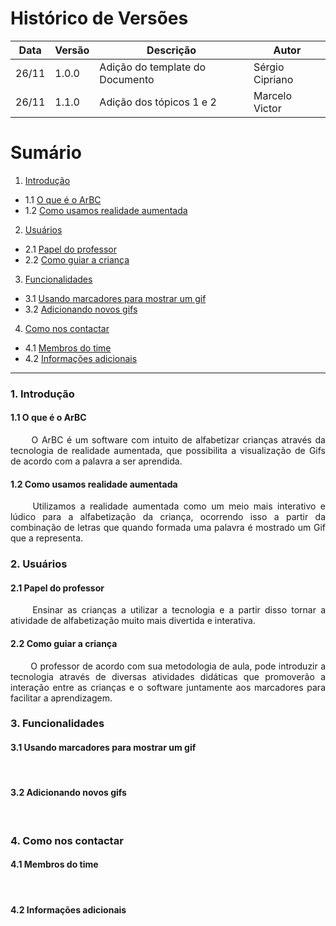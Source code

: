 # Histórico de Versões

Data|Versão|Descrição|Autor
-|-|-|-
26/11|1.0.0|Adição do template do Documento| Sérgio Cipriano|
26/11|1.1.0|Adição dos tópicos 1 e 2| Marcelo Victor|


# Sumário

1. [Introdução](#1)
  - 1.1 [O que é o ArBC](#1_1)
  - 1.2 [Como usamos realidade aumentada](#1_2)
2. [Usuários](#2)
  - 2.1 [Papel do professor](#2_1)
  - 2.2 [Como guiar a criança](#2_2)
3. [Funcionalidades](#3)
  - 3.1 [Usando marcadores para mostrar um gif](#3_1)
  - 3.2 [Adicionando novos gifs](#3_2)
4. [Como nos contactar](#4)
  - 4.1 [Membros do time](#4_1)
  - 4.2 [Informações adicionais](#4_2)
___

### 1. <a name="1">Introdução</a>

#### 1.1 <a name="1_1">O que é o ArBC</a>

<p align="justify"> &emsp;&emsp; O ArBC é um software com intuito de alfabetizar crianças através da tecnologia de realidade aumentada, que
possibilita a visualização de Gifs de acordo com a palavra a ser aprendida. </p>

#### 1.2 <a name="1_2">Como usamos realidade aumentada</a>

<p align="justify"> &emsp;&emsp; Utilizamos a realidade aumentada como um meio mais interativo e lúdico para a alfabetização da criança, 
ocorrendo isso a partir da combinação de letras que quando formada uma palavra é mostrado um Gif que a representa. </p>

### 2. <a name="2">Usuários</a>

#### 2.1 <a name="2_1">Papel do professor</a>

<p align="justify"> &emsp;&emsp; Ensinar as crianças a utilizar a tecnologia e a partir disso tornar a atividade de alfabetização
muito mais divertida e interativa. </p>

#### 2.2 <a name="2_2">Como guiar a criança</a>

<p align="justify"> &emsp;&emsp; O professor de acordo com sua metodologia de aula, pode introduzir a tecnologia através de diversas
atividades didáticas que promoverão a interação entre as crianças e o software juntamente aos marcadores para facilitar a aprendizagem. </p>

### 3. <a name="3">Funcionalidades</a>

#### 3.1 <a name="3_1">Usando marcadores para mostrar um gif</a>

<p align="justify"> &emsp;&emsp;  </p>

#### 3.2 <a name="3_2">Adicionando novos gifs</a>

<p align="justify"> &emsp;&emsp;  </p>

### 4. <a name="4">Como nos contactar</a>

#### 4.1 <a name="4_1">Membros do time</a>

<p align="justify"> &emsp;&emsp;  </p>

#### 4.2 <a name="4_2">Informações adicionais</a>

<p align="justify"> &emsp;&emsp;  </p>
